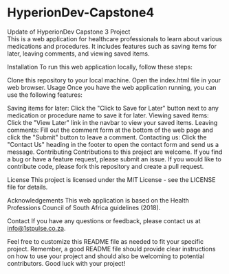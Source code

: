 # HyperionDev-Capstone4
Update of HyperionDev Capstone 3 Project  
This is a web application for healthcare professionals to learn about various medications and procedures. It includes features such as saving items for later, leaving comments, and viewing saved items.

Installation
To run this web application locally, follow these steps:

Clone this repository to your local machine.
Open the index.html file in your web browser.
Usage
Once you have the web application running, you can use the following features:

Saving items for later: Click the "Click to Save for Later" button next to any medication or procedure name to save it for later.
Viewing saved items: Click the "View Later" link in the navbar to view your saved items.
Leaving comments: Fill out the comment form at the bottom of the web page and click the "Submit" button to leave a comment.
Contacting us: Click the "Contact Us" heading in the footer to open the contact form and send us a message.
Contributing
Contributions to this project are welcome. If you find a bug or have a feature request, please submit an issue. If you would like to contribute code, please fork this repository and create a pull request.

License
This project is licensed under the MIT License - see the LICENSE file for details.

Acknowledgements
This web application is based on the Health Professions Council of South Africa guidelines (2018).

Contact
If you have any questions or feedback, please contact us at info@1stpulse.co.za.

Feel free to customize this README file as needed to fit your specific project. Remember, a good README file should provide clear instructions on how to use your project and should also be welcoming to potential contributors. Good luck with your project!





